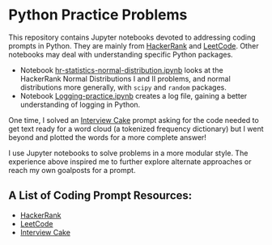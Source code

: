 # Python Practice Problems

This repository contains Jupyter notebooks devoted to addressing coding prompts in Python. They are mainly from [HackerRank](https://hackerrank.com) and [LeetCode](https://leetcode.com/problemset/all/).  Other notebooks may deal with understanding specific Python packages.

* Notebook [hr-statistics-normal-distribution.ipynb](https://github.com/bronwencc/python_practice/blob/master/hr-statistics-normal-distribution.ipynb) looks at the HackerRank Normal Distributions I and II problems, and normal distributions more generally, with `scipy` and `random` packages.
* Notebook [Logging-practice.ipynb](https://github.com/bronwencc/python_practice/blob/master/Logging-practice.ipynb) creates a log file, gaining a better understanding of logging in Python.

One time, I solved an [Interview Cake](https://www.interviewcake.com/table-of-contents) prompt asking for the code needed to get text ready for a word cloud (a tokenized frequency dictionary) but I went beyond and plotted the words for a more complete answer!

I use Jupyter notebooks to solve problems in a more modular style. The experience above inspired me to further explore alternate approaches or reach my own goalposts for a prompt.

## A List of Coding Prompt Resources:
* [HackerRank](https://hackerrank.com)
* [LeetCode](https://leetcode.com/problemset/all/)
* [Interview Cake](https://www.interviewcake.com/table-of-contents)
